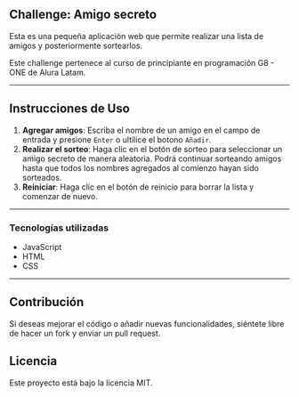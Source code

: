 ## Challenge: Amigo secreto

Esta es una pequeña aplicación web que permite realizar una lista de amigos y posteriormente sortearlos.

Este challenge pertenece al curso de principiante en programación G8 - ONE de Alura Latam.

---
## Instrucciones de Uso

1. **Agregar amigos**: Escriba el nombre de un amigo en el campo de entrada y presione `Enter` o ultilice el botono `Añadir`.
2. **Realizar el sorteo**: Haga clic en el botón de sorteo para seleccionar un amigo secreto de manera aleatoria. Podrá continuar sorteando amigos hasta que todos los nombres agregados al comienzo hayan sido sorteados.
3. **Reiniciar**: Haga clic en el botón de reinicio para borrar la lista y comenzar de nuevo.

---
### Tecnologías utilizadas

- JavaScript
- HTML
- CSS

---
## Contribución

Si deseas mejorar el código o añadir nuevas funcionalidades, siéntete libre de hacer un fork y enviar un pull request.

## Licencia

Este proyecto está bajo la licencia MIT.
